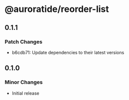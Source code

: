 # @auroratide/reorder-list

## 0.1.1

### Patch Changes

- b6cdb71: Update dependencies to their latest versions

## 0.1.0

### Minor Changes

- Initial release
